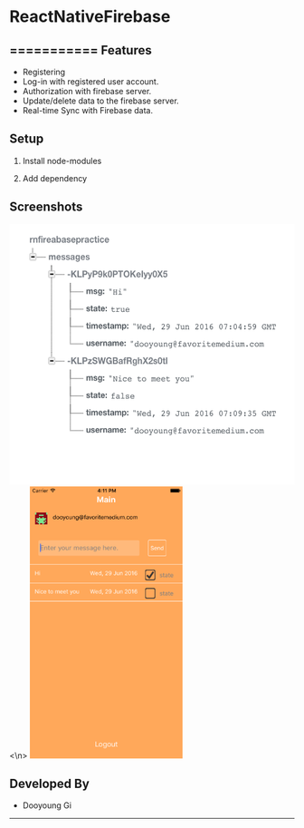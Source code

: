 # ReactNativeFirebase


===========
Features
-----
* Registering 
* Log-in with registered user account.
* Authorization with firebase server.
* Update/delete data to the firebase server.
* Real-time Sync with Firebase data.

Setup
-----
1. Install node-modules
  
2. Add dependency
  


Screenshots
-----
<img src="snapshot/firebase.png" alt="alt text" width="520" height="460">
<\n>
<img src="snapshot/main_page.png" alt="alt text" width="270" height="480">





Developed By
-----
* Dooyoung Gi

***
